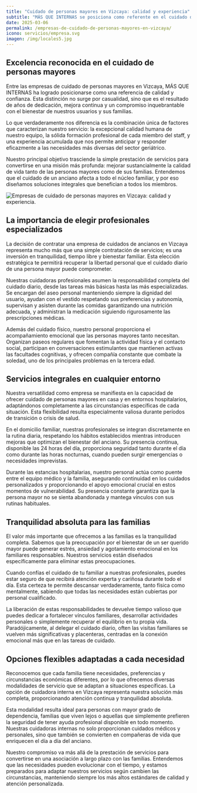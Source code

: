 ```yaml
---
title: "Cuidado de personas mayores en Vizcaya: calidad y experiencia"
subtitle: "MÁS QUE INTERNAS se posiciona como referente en el cuidado de personas mayores."
date: 2025-03-06
permalink: /empresas-de-cuidado-de-personas-mayores-en-vizcaya/
icono: servicios/empresa.svg
imagen: /img/locales5.jpg
---
```


## Excelencia reconocida en el cuidado de personas mayores

Entre las empresas de cuidado de personas mayores en Vizcaya, MÁS QUE INTERNAS ha logrado posicionarse como una referencia de calidad y confianza. Esta distinción no surge por casualidad, sino que es el resultado de años de dedicación, mejora continua y un compromiso inquebrantable con el bienestar de nuestros usuarios y sus familias.

Lo que verdaderamente nos diferencia es la combinación única de factores que caracterizan nuestro servicio: la excepcional calidad humana de nuestro equipo, la sólida formación profesional de cada miembro del staff, y una experiencia acumulada que nos permite anticipar y responder eficazmente a las necesidades más diversas del sector geriátrico.

Nuestro principal objetivo trasciende la simple prestación de servicios para convertirse en una misión más profunda: mejorar sustancialmente la calidad de vida tanto de las personas mayores como de sus familias. Entendemos que el cuidado de un anciano afecta a todo el núcleo familiar, y por eso diseñamos soluciones integrales que benefician a todos los miembros.

![Empresas de cuidado de personas mayores en Vizcaya: calidad y experiencia.](/img/locales5.jpg)

## La importancia de elegir profesionales especializados

La decisión de contratar una empresa de cuidados de ancianos en Vizcaya representa mucho más que una simple contratación de servicios; es una inversión en tranquilidad, tiempo libre y bienestar familiar. Esta elección estratégica te permitirá recuperar la libertad personal que el cuidado diario de una persona mayor puede comprometer.

Nuestras cuidadoras profesionales asumen la responsabilidad completa del cuidado diario, desde las tareas más básicas hasta las más especializadas. Se encargan del aseo personal manteniendo siempre la dignidad del usuario, ayudan con el vestido respetando sus preferencias y autonomía, supervisan y asisten durante las comidas garantizando una nutrición adecuada, y administran la medicación siguiendo rigurosamente las prescripciones médicas.

Además del cuidado físico, nuestro personal proporciona el acompañamiento emocional que las personas mayores tanto necesitan. Organizan paseos regulares que fomentan la actividad física y el contacto social, participan en conversaciones estimulantes que mantienen activas las facultades cognitivas, y ofrecen compañía constante que combate la soledad, uno de los principales problemas en la tercera edad.

## Servicios integrales en cualquier entorno

Nuestra versatilidad como empresa se manifiesta en la capacidad de ofrecer cuidado de personas mayores en casa y en entornos hospitalarios, adaptándonos completamente a las circunstancias específicas de cada situación. Esta flexibilidad resulta especialmente valiosa durante períodos de transición o crisis de salud.

En el domicilio familiar, nuestras profesionales se integran discretamente en la rutina diaria, respetando los hábitos establecidos mientras introducen mejoras que optimizan el bienestar del anciano. Su presencia continua, disponible las 24 horas del día, proporciona seguridad tanto durante el día como durante las horas nocturnas, cuando pueden surgir emergencias o necesidades imprevistas.

Durante las estancias hospitalarias, nuestro personal actúa como puente entre el equipo médico y la familia, asegurando continuidad en los cuidados personalizados y proporcionando el apoyo emocional crucial en estos momentos de vulnerabilidad. Su presencia constante garantiza que la persona mayor no se sienta abandonada y mantega vínculos con sus rutinas habituales.

## Tranquilidad absoluta para las familias

El valor más importante que ofrecemos a las familias es la tranquilidad completa. Sabemos que la preocupación por el bienestar de un ser querido mayor puede generar estrés, ansiedad y agotamiento emocional en los familiares responsables. Nuestros servicios están diseñados específicamente para eliminar estas preocupaciones.

Cuando confías el cuidado de tu familiar a nuestras profesionales, puedes estar seguro de que recibirá atención experta y cariñosa durante todo el día. Esta certeza te permite descansar verdaderamente, tanto física como mentalmente, sabiendo que todas las necesidades están cubiertas por personal cualificado.

La liberación de estas responsabilidades te devuelve tiempo valioso que puedes dedicar a fortalecer vínculos familiares, desarrollar actividades personales o simplemente recuperar el equilibrio en tu propia vida. Paradójicamente, al delegar el cuidado diario, often las visitas familiares se vuelven más significativas y placenteras, centradas en la conexión emocional más que en las tareas de cuidado.

## Opciones flexibles adaptadas a cada necesidad

Reconocemos que cada familia tiene necesidades, preferencias y circunstancias económicas diferentes, por lo que ofrecemos diversas modalidades de servicio que se adaptan a situaciones específicas. La opción de cuidadora interna en Vizcaya representa nuestra solución más completa, proporcionando atención continua y tranquilidad absoluta.

Esta modalidad resulta ideal para personas con mayor grado de dependencia, familias que viven lejos o aquellas que simplemente prefieren la seguridad de tener ayuda profesional disponible en todo momento. Nuestras cuidadoras internas no solo proporcionan cuidados médicos y personales, sino que también se convierten en compañeras de vida que enriquecen el día a día del anciano.

Nuestro compromiso va más allá de la prestación de servicios para convertirse en una asociación a largo plazo con las familias. Entendemos que las necesidades pueden evolucionar con el tiempo, y estamos preparados para adaptar nuestros servicios según cambien las circunstancias, manteniendo siempre los más altos estándares de calidad y atención personalizada.
